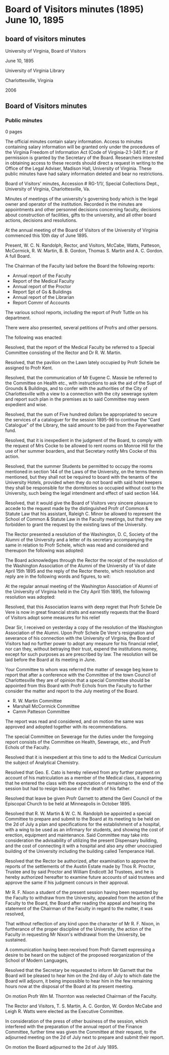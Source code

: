 <!-- llmmeta -->
<script type="application/ld+json">
{
"@context": "https://schema.org",
"@type": "Meeting",
"name": "Board Minutes",
"startDate": "1895-06-10",
"endDate": "1895-06-10",
"location": {
"@type": "Place",
"name": "University of Virginia Library",
"address": {
"@type": "PostalAddress",
"addressLocality": "Charlottesville",
"addressRegion": "Virginia"
}
},
"organizer": {
"@type": "Organization",
"name": "University of Virginia, Board of Visitors"
},
"keywords": "Board of Visitors, University of Virginia, meeting minutes, governance",
"description": "Minutes of the Board of Visitors meeting held on June 10, 1895, detailing reports, resolutions, and other actions taken by the governing body of the University of Virginia.",
"attendee": \[
{
"@type": "Person",
"name": "W. C. N. Randolph"
},
{
"@type": "Person",
"name": "McCabe"
},
{
"@type": "Person",
"name": "Watts"
},
{
"@type": "Person",
"name": "Patteson"
},
{
"@type": "Person",
"name": "McCormick"
},
{
"@type": "Person",
"name": "R. W. Martin"
},
{
"@type": "Person",
"name": "B. B. Gordon"
},
{
"@type": "Person",
"name": "Thomas S. Martin"
},
{
"@type": "Person",
"name": "A. C. Gordon"
}
],
"about": \[
{
"@type": "Report",
"name": "Annual Report of the Faculty"
},
{
"@type": "Report",
"name": "Report of the Medical Faculty"
},
{
"@type": "Report",
"name": "Annual Report of the Proctor"
},
{
"@type": "Report",
"name": "Report Spt of Gs & Buildings"
},
{
"@type": "Report",
"name": "Annual Report of the Librarian"
},
{
"@type": "Report",
"name": "Report Commr of Accounts"
}
]
}

</script>
<!-- llmformatted -->
# Board of Visitors minutes (1895) June 10, 1895

## board of visitors minutes

University of Virginia, Board of Visitors

June 10, 1895

University of Virginia Library

Charlottesville, Virginia

2006

## Board of Visitors minutes

### Public minutes

0 pages

The official minutes contain salary information. Access to minutes containing salary information will be granted only under the procedures of the Virginia Freedom of Information Act (Code of Virginia-2.1-340 ff.) or if permission is granted by the Secretary of the Board. Researchers interested in obtaining access to these records should direct a request in writing to the Office of the Legal Adviser, Madison Hall, University of Virginia. These public minutes have had salary information deleted and bear no restrictions.

Board of Visitors' minutes, Accession # RG-1/1/, Special Collections Dept., University of Virginia, Charlottesville, Va.

Minutes of meetings of the university's governing body which is the legal owner and operator of the institution. Recorded in the minutes are appointments and other personnel decisions concerning faculty, decisions about construction of facilities, gifts to the university, and all other board actions, decisions and resolutions.

At the annual meeting of the Board of Visitors of the University of Virginia commenced this 10th day of June 1895.

Present, W. C. N. Randolph, Rector, and Visitors, McCabe, Watts, Patteson, McCormick, R. W. Martin, B. B. Gordon, Thomas S. Martin and A. C. Gordon. A full Board.

The Chairman of the Faculty laid before the Board the following reports:

* Annual report of the Faculty
* Report of the Medical Faculty
* Annual report of the Proctor
* Report Spt of Gs & Buildings
* Annual report of the Librarian
* Report Commr of Accounts

The various school reports, including the report of Profr Tuttle on his department.

There were also presented, several petitions of Profrs and other persons.

The following was enacted:

Resolved, that the report of the Medical Faculty be referred to a Special Committee consisting of the Rector and Dr R. W. Martin.

Resolved, that the pavilion on the Lawn lately occupied by Profr Schele be assigned to Profr Kent.

Resolved, that the communication of Mr Eugene C. Massie be referred to the Committee on Health etc., with instructions to ask the aid of the Supt of Grounds & Buildings, and to confer with the authorities of the City of Charlottesville with a view to a connection with the city sewerage system and report such plan in the premises as to said Committee may seem expedient and wise.

Resolved, that the sum of Five hundred dollars be appropriated to secure the services of a cataloguer for the session 1895-96 to continue the "Card Catalogue" of the Library, the said amount to be paid from the Fayerweather fund.

Resolved, that it is inexpedient in the judgment of the Board, to comply with the request of Mrs Cocke to be allowed to rent rooms on Monroe Hill for the use of her summer boarders, and that Secretary notify Mrs Cocke of this action.

Resolved, that the summer Students be permitted to occupy the rooms mentioned in section 144 of the Laws of the University, on the terms therein mentioned, but they shall not be required to board with the tenants of the University Hotels, provided when they do not board with said hotel keepers they shall be responsible for the dormitories so occupied without cost to the University, such being the legal intendment and effect of said section 144.

Resolved, that it would give the Board of Visitors very sincere pleasure to accede to the request made by the distinguished Profr of Common & Statute Law that his assistant, Raleigh C. Minor be allowed to represent the School of Common & Statute Law in the Faculty meetings, but that they are forbidden to grant the request by the existing laws of the University.

The Rector presented a resolution of the Washington, D. C, Society of the Alumni of the University and a letter of its secretary accompanying the same in relation to Profr Schele, which was read and considered and thereupon the following was adopted:

The Board acknowledges through the Rector the receipt of the resolution of the Washington Association of the Alumni of the University of Va of date April 15th 1895 and the reply of the Rector thereto, which resolution and reply are in the following words and figures, to wit:

At the regular annual meeting of the Washington Association of Alumni of the University of Virginia held in the City April 15th 1895, the following resolution was adopted:

Resolved, that this Association learns with deep regret that Profr Schele De Vere is now in great financial straits and earnestly requests that the Board of Visitors adopt some measures for his relief

Dear Sir, I received on yesterday a copy of the resolution of the Washington Association of the Alumni. Upon Profr Schele De Vere's resignation and severance of his connection with the University of Virginia, the Board of Visitors had no further power to adopt any measure for his financial relief, nor can they, without betraying their trust, expend the institutions money, except for such purposes as are prescribed by law. The resolution will be laid before the Board at its meeting in June.

Your Committee to whom was referred the matter of sewage beg leave to report that after a conference with the Committee of the town Council of Charlottesville they are of opinion that a special Committee should be appointed from this Board with Profr Echols from the Faculty to further consider the matter and report to the July meeting of the Board.

* R. W. Martin Committee
* Marshall McCormick Committee
* Camm Patteson Committee

The report was read and considered, and on motion the same was approved and adopted together with its recommendations.

The special Committee on Sewerage for the duties under the foregoing report consists of the Committee on Health, Sewerage, etc., and Profr Echols of the Faculty.

Resolved that it is inexpedient at this time to add to the Medical Curriculum the subject of Analytical Chemistry.

Resolved that Geo. E. Cato is hereby relieved from any further payment on account of his matriculation as a member of the Medical class, it appearing that he entered the class with the expectation of remaining to the end of the session but had to resign because of the death of his father.

Resolved that leave be given Profr Garnett to attend the Genl Council of the Episcopal Church to be held at Minneapolis in October 1895.

Resolved that R. W. Martin & W. C. N. Randolph be appointed a special Committee to prepare and submit to the Board at its meeting to be held on the 2d of July a plan and specifications for the establishment of a hospital, with a wing to be used as an infirmary for students, and showing the cost of erection, equipment and maintenance. Said Committee may take into consideration the advisability of utilizing the present Dispensary building, and the cost of connecting it with a hospital and also any other unoccupied building of the University including the building called Temperance Hall.

Resolved that the Rector be authorized, after examination to approve the reports of the settlements of the Austin Estate made by Thos R. Proctor, Trustee and by said Proctor and William Endicott 3d Trustees, and he is hereby authorized hereafter to examine future accounts of said trustees and approve the same if his judgment concurs in their approval.

Mr R. F. Nixon a student of the present session having been requested by the Faculty to withdraw from the University, appealed from the action of the Faculty to the Board, the Board after reading the appeal and hearing the statement of the Chairman of the Faculty in regard to the matter, it was resolved,

That without reflection of any kind upon the character of Mr R. F. Nixon, in furtherance of the proper discipline of the University, the action of the Faculty in requesting Mr Nixon's withdrawal from the University, be sustained.

A communication having been received from Profr Garnett expressing a desire to be heard on the subject of the proposed reorganization of the School of Modern Languages,

Resolved that the Secretary be requested to inform Mr Garnett that the Board will be pleased to hear him on the 2nd day of July to which date the Board will adjourn, it being impossible to hear him in the few remaining hours now at the disposal of the Board at its present meeting.

On motion Profr Wm M. Thornton was reelected Chairman of the Faculty.

The Rector and Visitors, T. S. Martin, A. C. Gordon, W. Gordon McCabe and Leigh R. Watts were elected as the Executive Committee.

In consideration of the press of other business of the session, which interfered with the preparation of the annual report of the Finance Committee, further time was given the Committee at their request, to the adjourned meeting on the 2d of July next to prepare and submit their report.

On motion the Board adjourned to the 2d of July 1895.
